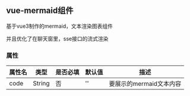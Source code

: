 ## vue-mermaid组件

基于vue3制作的mermaid，文本渲染图表组件

<sx-code src="./demos/demo1.vue" showCode="./demos/demo1.vue" ></sx-code>

并且优化了在聊天窗里，sse接口的流式渲染

<sx-code src="./demos/demo2.vue" showCode="./demos/demo2.vue" ></sx-code>

### 属性

| 属性名 | 类型   | 是否必填 | 默认值 | 描述                    |
| ------ | ------ | -------- | ------ | ----------------------- |
| code   | String | 否       | ''     | 要展示的mermaid文本内容 |
